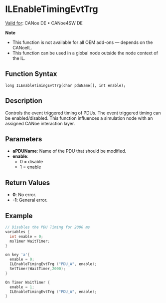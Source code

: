 # ILEnableTimingEvtTrg

[Valid for](../../../Shared/FeatureAvailability.md):  CANoe DE • CANoe4SW DE

**Note**

- This function is not available for all OEM add-ons — depends on the CANoeIL.
- This function can be used in a global node outside the node context of the IL.

## Function Syntax

`long ILEnableTimingEvtTrg(char pduName[], int enable);`

## Description

Controls the event triggered timing of PDUs. The event triggered timing can be enabled/disabled. This function influences a simulation node with an assigned CANoe interaction layer.

## Parameters

- **aPDUName**: Name of the PDU that should be modified.
- **enable**: 
  - 0 = disable
  - 1 = enable

## Return Values

- **0**: No error.
- **-1**: General error.

## Example

```c
// Disables the PDU Timing for 2000 ms
variables {
  int enable = 0;
  msTimer WaitTimer;
}

on key 'a'{
  enable = 0;
  ILEnableTimingEvtTrg ("PDU_A", enable);
  SetTimer(WaitTimer,2000);
}

On Timer WaitTimer {
  enable = 1;
  ILEnableTimingEvtTrg ("PDU_A", enable);
}
```
